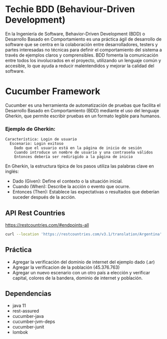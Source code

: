 # Techie BDD (Behaviour-Driven Development)

En la Ingeniería de Software, Behavior-Driven Development (BDD) o Desarrollo Basado en Comportamiento es una
práctica ágil de desarrollo de software que se centra en la colaboración entre desarrolladores, testers y partes
interesadas no técnicas para definir el comportamiento del sistema a través de ejemplos claros y comprensibles. BDD
fomenta la comunicación entre todos los involucrados en el proyecto, utilizando un lenguaje común y accesible, lo que
ayuda a reducir malentendidos y mejorar la calidad del software.

# Cucumber Framework

Cucumber es una herramienta de automatización de pruebas que facilita el Desarrollo Basado en Comportamiento (BDD)
mediante el uso del lenguaje Gherkin, que permite escribir pruebas en un formato legible para humanos.

### Ejemplo de Gherkin:
```
Característica: Login de usuario
  Escenario: Login exitoso
    Dado que el usuario está en la página de inicio de sesión
    Cuando introduce un nombre de usuario y una contraseña válidos
    Entonces debería ser redirigido a la página de inicio
```

En Gherkin, la estructura típica de los pasos utiliza las palabras clave en inglés:

- Dado (Given): Define el contexto o la situación inicial.
- Cuando (When): Describe la acción o evento que ocurre.
- Entonces (Then): Establece las expectativas o resultados que deberían suceder después de la acción.

## API Rest Countries
https://restcountries.com/#endpoints-all

```bash
curl --location 'https://restcountries.com/v3.1/translation/Argentina'
```

## Práctica
- Agregar la verificación del dominio de internet del ejemplo dado (.ar) 
- Agregar la verificacion de la población (45.376.763)
- Agregar un nuevo escenario con un otro país a elección y verificar capital, colores de la bandera, dominio de internet y población.

## Dependencias
- java 11
- rest-assured
- cucumber-java
- cucumber-jvm-deps
- cucumber-junit
- lombok